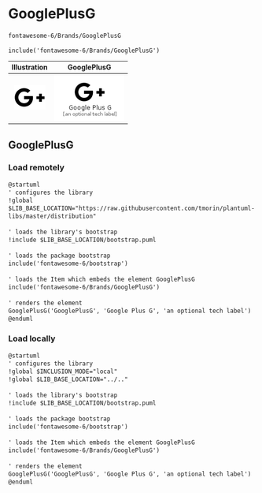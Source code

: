 # GooglePlusG


```text
fontawesome-6/Brands/GooglePlusG
```

```text
include('fontawesome-6/Brands/GooglePlusG')
```



| Illustration | GooglePlusG |
| :---: | :---: |
| ![illustration for Illustration](../../fontawesome-6/Brands/GooglePlusG.png) | ![illustration for GooglePlusG](../../fontawesome-6/Brands/GooglePlusG.Local.png) |




## GooglePlusG

### Load remotely
```plantuml
@startuml
' configures the library
!global $LIB_BASE_LOCATION="https://raw.githubusercontent.com/tmorin/plantuml-libs/master/distribution"

' loads the library's bootstrap
!include $LIB_BASE_LOCATION/bootstrap.puml

' loads the package bootstrap
include('fontawesome-6/bootstrap')

' loads the Item which embeds the element GooglePlusG
include('fontawesome-6/Brands/GooglePlusG')

' renders the element
GooglePlusG('GooglePlusG', 'Google Plus G', 'an optional tech label')
@enduml
```

### Load locally
```plantuml
@startuml
' configures the library
!global $INCLUSION_MODE="local"
!global $LIB_BASE_LOCATION="../.."

' loads the library's bootstrap
!include $LIB_BASE_LOCATION/bootstrap.puml

' loads the package bootstrap
include('fontawesome-6/bootstrap')

' loads the Item which embeds the element GooglePlusG
include('fontawesome-6/Brands/GooglePlusG')

' renders the element
GooglePlusG('GooglePlusG', 'Google Plus G', 'an optional tech label')
@enduml
```

